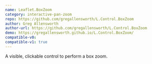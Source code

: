 ```yaml
---
name: Leaflet.BoxZoom
category: interactive-pan-zoom
repo: https://github.com/gregallensworth/L.Control.BoxZoom
author: Greg Allensworth
author-url: https://github.com/gregallensworth/L.Control.BoxZoom
demo: https://gregallensworth.github.io/L.Control.BoxZoom/
compatible-v0:
compatible-v1: true
---
```


A visible, clickable control to perform a box zoom.
